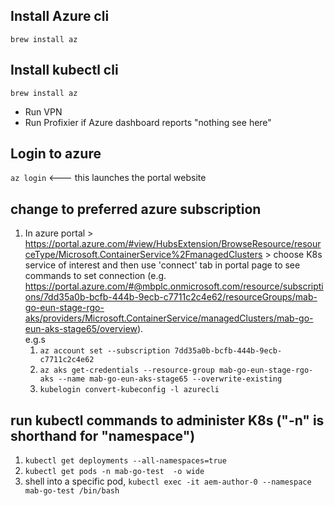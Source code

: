 ## Install Azure cli
`brew install az`
## Install kubectl cli
`brew install az`

* Run VPN
* Run Profixier if Azure dashboard reports "nothing see here"

## Login to azure
`az login` <--- this launches the portal website
## change to preferred azure subscription
1. In azure portal > https://portal.azure.com/#view/HubsExtension/BrowseResource/resourceType/Microsoft.ContainerService%2FmanagedClusters > choose K8s service of interest and then use 'connect' tab in portal page to see commands to set connection (e.g. https://portal.azure.com/#@mbplc.onmicrosoft.com/resource/subscriptions/7dd35a0b-bcfb-444b-9ecb-c7711c2c4e62/resourceGroups/mab-go-eun-stage-rgo-aks/providers/Microsoft.ContainerService/managedClusters/mab-go-eun-aks-stage65/overview).  
e.g.s
    1. `az account set --subscription 7dd35a0b-bcfb-444b-9ecb-c7711c2c4e62`
    1. `az aks get-credentials --resource-group mab-go-eun-stage-rgo-aks --name mab-go-eun-aks-stage65 --overwrite-existing`
    1. `kubelogin convert-kubeconfig -l azurecli` 
## run kubectl commands to administer K8s ("-n" is shorthand for "namespace")
1. `kubectl get deployments --all-namespaces=true`  
1. `kubectl get pods -n mab-go-test  -o wide`
1.  shell into a specific pod, `kubectl exec -it aem-author-0 --namespace mab-go-test /bin/bash`

